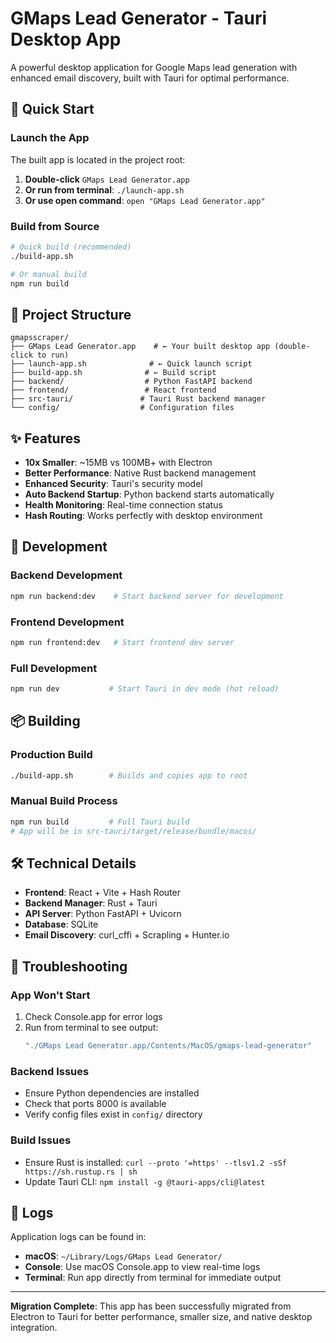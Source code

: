 # GMaps Lead Generator - Tauri Desktop App

A powerful desktop application for Google Maps lead generation with enhanced email discovery, built with Tauri for optimal performance.

## 🚀 Quick Start

### Launch the App
The built app is located in the project root:

1. **Double-click** `GMaps Lead Generator.app` 
2. **Or run from terminal**: `./launch-app.sh`
3. **Or use open command**: `open "GMaps Lead Generator.app"`

### Build from Source
```bash
# Quick build (recommended)
./build-app.sh

# Or manual build
npm run build
```

## 📁 Project Structure

```
gmapsscraper/
├── GMaps Lead Generator.app    # ← Your built desktop app (double-click to run)
├── launch-app.sh              # ← Quick launch script
├── build-app.sh              # ← Build script
├── backend/                  # Python FastAPI backend
├── frontend/                 # React frontend
├── src-tauri/               # Tauri Rust backend manager
└── config/                  # Configuration files
```

## ✨ Features

- **10x Smaller**: ~15MB vs 100MB+ with Electron
- **Better Performance**: Native Rust backend management
- **Enhanced Security**: Tauri's security model
- **Auto Backend Startup**: Python backend starts automatically
- **Health Monitoring**: Real-time connection status
- **Hash Routing**: Works perfectly with desktop environment

## 🔧 Development

### Backend Development
```bash
npm run backend:dev    # Start backend server for development
```

### Frontend Development  
```bash
npm run frontend:dev   # Start frontend dev server
```

### Full Development
```bash
npm run dev           # Start Tauri in dev mode (hot reload)
```

## 📦 Building

### Production Build
```bash
./build-app.sh        # Builds and copies app to root
```

### Manual Build Process
```bash
npm run build         # Full Tauri build
# App will be in src-tauri/target/release/bundle/macos/
```

## 🛠 Technical Details

- **Frontend**: React + Vite + Hash Router
- **Backend Manager**: Rust + Tauri
- **API Server**: Python FastAPI + Uvicorn  
- **Database**: SQLite
- **Email Discovery**: curl_cffi + Scrapling + Hunter.io

## 🚨 Troubleshooting

### App Won't Start
1. Check Console.app for error logs
2. Run from terminal to see output:
   ```bash
   "./GMaps Lead Generator.app/Contents/MacOS/gmaps-lead-generator"
   ```

### Backend Issues
- Ensure Python dependencies are installed
- Check that ports 8000 is available
- Verify config files exist in `config/` directory

### Build Issues
- Ensure Rust is installed: `curl --proto '=https' --tlsv1.2 -sSf https://sh.rustup.rs | sh`
- Update Tauri CLI: `npm install -g @tauri-apps/cli@latest`

## 📄 Logs

Application logs can be found in:
- **macOS**: `~/Library/Logs/GMaps Lead Generator/`
- **Console**: Use macOS Console.app to view real-time logs
- **Terminal**: Run app directly from terminal for immediate output

---

**Migration Complete**: This app has been successfully migrated from Electron to Tauri for better performance, smaller size, and native desktop integration.